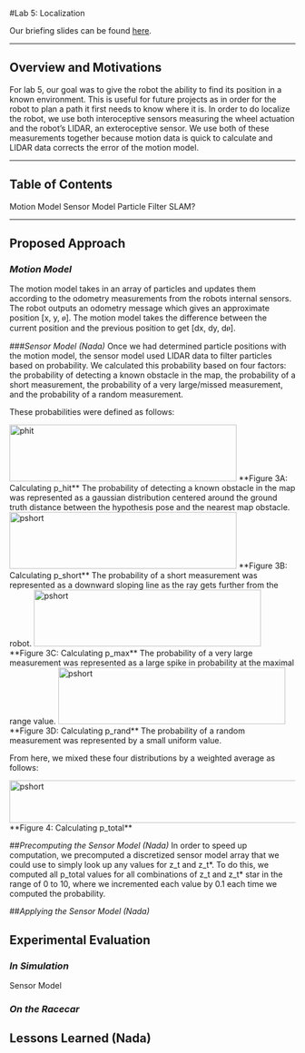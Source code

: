 #Lab 5: Localization

Our briefing slides can be found [here](https://docs.google.com/presentation/d/e/2PACX-1vTX9UHYMN6F9P_uf9IQ6b1OAXbz3sXFKd_jL8gPUZn_0H1Jb4tpJtq0qgGNKi-lr2JAXZma9b8WczIM/embed?start=false&loop=false&delayms=3000).

***

## **Overview and Motivations**
For lab 5, our goal was to give the robot the ability to find its position in a known environment. This is useful for future projects as in order for the robot to plan a path it first needs to know where it is. In order to do localize the robot, we use both interoceptive sensors measuring the wheel actuation and the robot’s LIDAR, an exteroceptive sensor. We use both of these measurements together because motion data is quick to calculate and LIDAR data corrects the error of the motion model. 

***

## Table of Contents
Motion Model
Sensor Model
Particle Filter
SLAM?
***

## **Proposed Approach**
### *Motion Model*
The motion model takes in an array of particles and updates them according to the odometry measurements from the robots internal sensors. The robot outputs an odometry message which gives an approximate position [x, y, ፀ]. The motion model takes the difference between the current position and the previous position to get [dx, dy, dፀ]. 

###*Sensor Model (Nada)*
Once we had determined particle positions with the motion model, the sensor model used LIDAR data to filter particles based on probability. We calculated this probability based on four factors: the probability of detecting a known obstacle in the map, the probability of a short measurement, the probability of a very large/missed measurement, and the probability of a random measurement.

These probabilities were defined as follows:


<img src="https://drive.google.com/uc?export=view&id=1BbGoKBRhd75FGShA9HBLQFdDmKtOmln7" alt="phit" height="100" width="400">
**Figure 3A: Calculating p_hit**
The probability of detecting a known obstacle in the map was represented as a gaussian distribution centered around the ground truth distance between the hypothesis pose and the nearest map obstacle.


<img src="https://drive.google.com/uc?export=view&id=1OcmCqA5pXyZKDzSe_bwgoy-HwejmLkWS" alt="pshort" height="100" width="400">
**Figure 3B: Calculating p_short**
The probability of a short measurement was represented as a downward sloping line as the ray gets further from the robot.


<img src="https://drive.google.com/uc?export=view&id=1N1YYRUOQmxf5M7G9-SabJ45citCjG8av" alt="pshort" height="100" width="400">
**Figure 3C: Calculating p_max**
The probability of a very large measurement was represented as a large spike in probability at the maximal range value.


<img src="https://drive.google.com/uc?export=view&id=10rHN6TO6L8_ED4lO6_n5HDSM0goDL5BL" alt="pshort" height="100" width="400">
**Figure 3D: Calculating p_rand**
The probability of a random measurement was represented by a small uniform value.


From here, we mixed these four distributions by a weighted average as follows:

<img src="https://drive.google.com/uc?export=view&id=17wS-hThxEVmGtmoKbmubv5UmoW5vYJbA" alt="pshort" height="75" width="600">
**Figure 4: Calculating p_total**






##*Precomputing the Sensor Model (Nada)*
In order to speed up computation, we precomputed a discretized sensor model array that we could use to simply look up any values for z_t and z_t*. To do this, we computed all p_total values for all combinations of z_t and z_t* star in the range of 0 to 10, where we incremented each value by 0.1 each time we computed the probability. 


##*Applying the Sensor Model (Nada)*


## **Experimental Evaluation**

### *In Simulation*

Sensor Model


### *On the Racecar*

## **Lessons Learned (Nada)**



